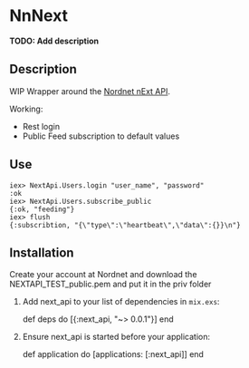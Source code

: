 # NnNext

**TODO: Add description**
## Description

WIP Wrapper around the [Nordnet nExt API](https://api.test.nordnet.se/). 

Working:
- Rest login
- Public Feed subscription to default values

## Use

    iex> NextApi.Users.login "user_name", "password"
    :ok
    iex> NextApi.Users.subscribe_public
    {:ok, "feeding"}
    iex> flush
    {:subscribtion, "{\"type\":\"heartbeat\",\"data\":{}}\n"}

## Installation

Create your account at Nordnet and download the NEXTAPI_TEST_public.pem and put it in the priv folder

  1. Add next_api to your list of dependencies in `mix.exs`:

        def deps do
          [{:next_api, "~> 0.0.1"}]
        end

  2. Ensure next_api is started before your application:

        def application do
          [applications: [:next_api]]
        end
